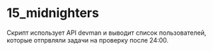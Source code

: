 # 15_midnighters

Скрипт использует API devman и выводит список пользователей, которые отпрвляли задачи на проверку после 24:00.
